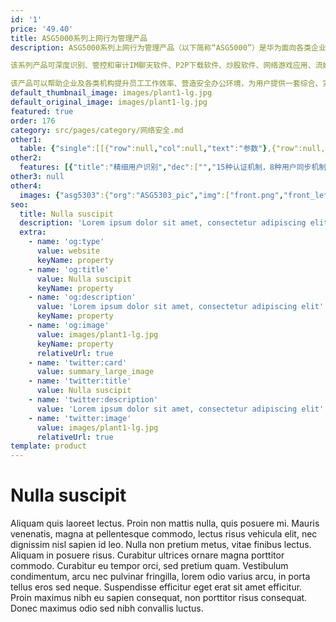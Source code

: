```yaml
---
id: '1'
price: '49.40'
title: ASG5000系列上网行为管理产品
description: ASG5000系列上网行为管理产品（以下简称“ASG5000”）是华为面向各类企业、政府、大中型数据中心以及各类无线非经营性场所推出的业界领先的综合上网行为管理产品。

该系列产品可深度识别、管控和审计IM聊天软件、P2P下载软件、炒股软件、网络游戏应用、流媒体在线视频应用等几千种常见应用，并利用多级流控、精准阻断、智能路由等技术提供强大的带宽管理特性。配合创新的网络应用行为精细化管理功能和清晰的易管理日志等功能。

该产品可以帮助企业及各类机构提升员工工作效率、营造安全办公环境，为用户提供一套综合、完善的上网行为审计解决方案。
default_thumbnail_image: images/plant1-lg.jpg
default_original_image: images/plant1-lg.jpg
featured: true
order: 176
category: src/pages/category/网络安全.md
other1: 
  table: {"single":[[{"row":null,"col":null,"text":"参数"},{"row":null,"col":null,"text":"ASG5000\n"}],[{"row":null,"col":null,"text":"固定接口"},{"row":null,"col":null,"text":"ASG5303：6GE\nASG5305：6GE\nASG5308：10GE+4Combo\nASG5310：10GE+4Combo\nASG5315：12GE+12SFP\nASG5320：12GE+12SFP\nASG5505：6GE\nASG5510：10GE+4Combo\nASG5520：12GE+12SFP\nASG5530：2×10GE+12GE+12SFP\nASG5550：4×10GE+12GE+12SFP\nASG5610：8×10GE+12GE+12SFP"}],[{"row":null,"col":null,"text":"网络行为审计"},{"row":null,"col":null,"text":"识别主流应用，访问控制精度到应用行为，例如：可区分QQ的登录、收发消息，语音，发文件等行为"}],[{"row":null,"col":null,"text":"URL审计"},{"row":null,"col":null,"text":"千万级URL库，每周自动更新"}],[{"row":null,"col":null,"text":"SSL解密"},{"row":null,"col":null,"text":"提供加密网站、加密网站搜索内容、加密邮件解密功能。"}],[{"row":null,"col":null,"text":"用户识别"},{"row":null,"col":null,"text":"支持内置账号、第三方LDAP/Radius/AD域认证、微信认证、短信认证、Portal认证、APP认证、混合认证等"}],[{"row":null,"col":null,"text":"应用控制"},{"row":null,"col":null,"text":"基于用户、用户组、IP、IP组、应用、时间、端口、应用动作、URL、恶意URL等因素，提供灵活的控制策略"}],[{"row":null,"col":null,"text":"流量控制"},{"row":null,"col":null,"text":"基于用户、用户组、IP、IP组、应用、时间、端口、链路等维度提供带宽保障、带宽限制、每用户/IP带宽限制、带宽优先级、流量时长、流量总额等带宽调控手段"}],[{"row":null,"col":null,"text":"内容过滤"},{"row":null,"col":null,"text":"论坛贴吧、文件、邮件外发内容审计和过滤"}],[{"row":null,"col":null,"text":"日志查询"},{"row":null,"col":null,"text":"提供上网内容/文件查询，支持本地导出日志"}],[{"row":null,"col":null,"text":"增值营销"},{"row":null,"col":null,"text":"支持应用缓存、广告推送、用户行为画像等营销类功能"}],[{"row":null,"col":null,"text":"攻击防护"},{"row":null,"col":null,"text":"防护ARP、端口扫描、FLOOD、异常包、漏洞、缓冲溢出、木马等攻击"}],[{"row":null,"col":null,"text":"病毒过滤"},{"row":null,"col":null,"text":"启发式检测，可迅速检出超过百万种病毒"}],[{"row":null,"col":null,"text":"安全互联"},{"row":null,"col":null,"text":"提供标准IPSec VPN，支持与同系列产品快速对接IPSec VPN"}]]}
other2:
  features: [{"title":"精细用户识别","dec":["","15种认证机制，8种用户同步机制，匿名用户无可遁形",""]},{"title":"精准行为管控","dec":["","5000+应用特征，智能用户画像，违规行为精准锁定",""]},{"title":"上网日志全面审计","dec":["","30+网安后端平台，网安平台特征库化，审计合规轻松实现",""]}]
other3: null
other4:
  images: {"asg5303":{"org":"ASG5303_pic","img":["front.png","front_left.png","front_right.png","front_top.png","left.png","rear.png","rear_left.png","rear_right.png","rear_top.png","right.png"]}}
seo:
  title: Nulla suscipit
  description: 'Lorem ipsum dolor sit amet, consectetur adipiscing elit'
  extra:
    - name: 'og:type'
      value: website
      keyName: property
    - name: 'og:title'
      value: Nulla suscipit
      keyName: property
    - name: 'og:description'
      value: 'Lorem ipsum dolor sit amet, consectetur adipiscing elit'
      keyName: property
    - name: 'og:image'
      value: images/plant1-lg.jpg
      keyName: property
      relativeUrl: true
    - name: 'twitter:card'
      value: summary_large_image
    - name: 'twitter:title'
      value: Nulla suscipit
    - name: 'twitter:description'
      value: 'Lorem ipsum dolor sit amet, consectetur adipiscing elit'
    - name: 'twitter:image'
      value: images/plant1-lg.jpg
      relativeUrl: true
template: product
---
```


# Nulla suscipit

Aliquam quis laoreet lectus. Proin non mattis nulla, quis posuere mi. Mauris venenatis, magna at pellentesque commodo, lectus risus vehicula elit, nec dignissim nisl sapien id leo. Nulla non pretium metus, vitae finibus lectus. Aliquam in posuere risus. Curabitur ultrices ornare magna porttitor commodo. Curabitur eu tempor orci, sed pretium quam. Vestibulum condimentum, arcu nec pulvinar fringilla, lorem odio varius arcu, in porta tellus eros sed neque. Suspendisse efficitur eget erat sit amet efficitur. Proin maximus nibh eu sapien consequat, non porttitor risus consequat. Donec maximus odio sed nibh convallis luctus.